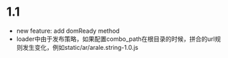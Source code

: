 1.1
===

*   new feature: add domReady method
*   loader中由于发布策略，如果配置combo_path在根目录的时候，拼合的url规则发生变化，例如static/ar/arale.string-1.0.js

